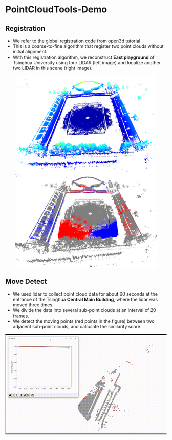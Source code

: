 # PointCloudTools-Demo

## Registration
- We refer to the global registration [code](http://www.open3d.org/docs/release/tutorial/pipelines/global_registration.html) from open3d tutorial
- This is a coarse-to-fine algorithm that register two point clouds without initial alignment.
- With this registration algorithm, we reconstruct **East playground** of Tsinghua University using four LIDAR (left image) and localize another two LIDAR in this scene (right image).
<div align="center">
<img src="doc/playground-1.png" alt="test" height="300" align="middle" />
<img src="doc/playground-2.png" alt="test" height="300" align="middle" />
</div>


## Move Detect
- We used lidar to collect point cloud data for about 60 seconds at the entrance of the Tsinghua **Central Main Building**, where the lidar was moved three times. 
- We divide the data into several sub-point clouds at an interval of 20 frames. 
- We detect the moving points (red points in the figure) between two adjacent sub-point clouds, and calculate the similarity score.
<div align="center">
<img src="doc/move_detect_demo.GIF" alt="test" width="600" align="middle" />
</div>

